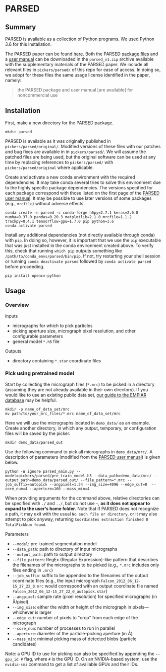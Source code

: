 # PARSED

## Summary

PARSED is available as a collection of Python programs. We used Python 3.6 for this installation.

The PARSED paper can be found [here](https://doi.org/10.1093/bioinformatics/btz728). Both the PARSED [package files](/pickers/parsed/original) and a [user manual](/pickers/parsed/PARSED_Manual_V1.pdf) can be downloaded in the `parsed_v1.zip` archive available with the supplementary materials of the PARSED paper. We include all relevant files in `pickers/parsed/` of this repo for ease of access. In doing so, we adopt for these files the same usage license identified in the paper, namely:

> the PARSED package and user manual [are available] for noncommercial use

## Installation

First, make a new directory for the PARSED package. 

```shell script
mkdir parsed
```

PARSED is available as it was originally published in `pickers/parsed/original/`. Modified versions of these files with our patches and bug fixes are available in in `pickers/parsed/`. We will assume the patched files are being used, but the original software can be used at any time by replacing references to `pickers/parsed/` with `pickers/parsed/original` where applicable.

Create and activate a new conda environment with the required dependencies. It may take conda several tries to solve this environment due to the highly specific package dependencies. The versions specified for each package correspond with those listed on the first page of the [PARSED user manual](/pickers/parsed/PARSED_Manual_V1.pdf). It may be possible to use later versions of some packages (e.g., `mrcfile`) without adverse effects.

```shell script
conda create -n parsed -c conda-forge h5py=2.7.1 keras=2.0.8 numba=0.37.0 pandas=0.20.3 matplotlib=2.1.0 mrcfile=1.1.2 trackpy=0.4.1 tensorflow-gpu=1.7.0 pip python=3.6
conda activate parsed
```

Install any additional dependencies (not directly available through conda) with `pip`. In doing so, however, it is important that we use the `pip` executable that was just installed in the conda environment created above. To verify this, check that running `which pip` outputs something like `/path/to/conda_envs/parsed/bin/pip`. If not, try restarting your shell session or running `conda deactivate parsed` followed by `conda activate parsed` before proceeding.

```shell script
pip install opencv-python
```

## Usage

### Overview

Inputs
- micrographs for which to pick particles
- picking aperture size, micrograph pixel resolution, and other configurable parameters
- general model `*.h5` file

Outputs
- directory containing `*.star` coordinate files

### Pick using pretrained model

Start by collecting the micrograph files (`*.mrc`) to be picked in a directory (assuming they are not already available in their own directory). If you would like to use an existing public data set, [our guide to the EMPIAR database](empiar.md) may be helpful.

```shell script
mkdir -p name_of_data_set/mrc
mv path/to/your_mrc_files/*.mrc name_of_data_set/mrc
```

Here we will use the micrographs located in `demo_data/` as an example. Create another directory, in which any output, temporary, or configuration files will be saved by the picker.

```shell script
mkdir demo_data/parsed_out
```

Use the following command to pick all micrographs in `demo_data/mrc/`. A description of parameters (modified from the [PARSED user manual](/pickers/parsed/PARSED_Manual_V1.pdf)) is given below.

```shell script
python -W ignore parsed_main.py --model=pickers/parsed/pre_train_model.h5 --data_path=demo_data/mrc/ --output_path=demo_data/parsed_out/ --file_pattern=*.mrc --job_suffix=autopick --angpixel=1.34 --img_size=4096 --edge_cut=0  --core_num=4 --aperture=160 --mass_min=4
```

When providing arguments for the command above, relative directories can be specified with `./` and `../`, but do not use `~`, **as it does not appear to expand to the user's home folder**. Note that if PARSED does not recognize a path, it may exit with the usual `No such file or directory`, or it may also attempt to pick anyway, returning `Coordinates extraction finished 0 TotalPickNum found`.

Parameters
- `--model`: pre-trained segmentation model
- `--data_path`: path to directory of input micrographs
- `--output_path`: path to output directory
- `--file_pattern`: RegEx (Regular Expression)-like pattern that describes the filenames of the micrographs to be picked (e.g., `*.mrc` includes only files ending in `.mrc`)
- `--job_suffix`: suffix to be appended to the filenames of the output coordinate files (e.g., the input micrograph `Falcon_2012_06_12-15_27_22_0.mrc` would correspond with an output coordinate file named `Falcon_2012_06_12-15_27_22_0_autopick.star`)
- `--angpixel`: sample rate (pixel resolution) for specified micrographs (in Å/pixel)
- `--img_size`: either the width or height of the micrograph in pixels—whichever is larger
- `--edge_cut`: number of pixels to "crop" from each edge of the micrograph
- `--core_num`: number of processes to run in parallel
- `--aperture`: diameter of the particle-picking aperture (in Å)
- `--mass_min`: minimal picking mass of detected blobs (particle candidates)

Note: a GPU ID to use for picking can also be specified by appending the `--gpu_id #` flag, where `#` is the GPU ID. On an NVIDIA-based system, use the `nvidia-smi` command to get a list of available GPUs and their IDs.
